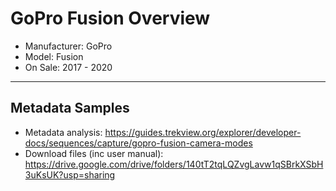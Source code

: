 # GoPro Fusion Overview

* Manufacturer: GoPro
* Model: Fusion
* On Sale: 2017 - 2020

---

## Metadata Samples

* Metadata analysis: https://guides.trekview.org/explorer/developer-docs/sequences/capture/gopro-fusion-camera-modes
* Download files (inc user manual): https://drive.google.com/drive/folders/140tT2tqLQZvgLavw1qSBrkXSbH3uKsUK?usp=sharing